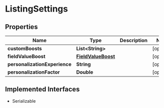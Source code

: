 

# ListingSettings


## Properties

| Name | Type | Description | Notes |
|------------ | ------------- | ------------- | -------------|
|**customBoosts** | **List&lt;String&gt;** |  |  [optional] |
|**fieldValueBoost** | [**FieldValueBoost**](FieldValueBoost.md) |  |  [optional] |
|**personalizationExperience** | **String** |  |  [optional] |
|**personalizationFactor** | **Double** |  |  [optional] |


## Implemented Interfaces

* Serializable


